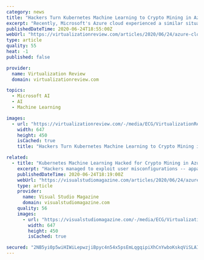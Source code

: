 ```yaml
---
category: news
title: "Hackers Turn Kubernetes Machine Learning to Crypto Mining in Azure Cloud"
excerpt: "Recently, Microsoft's Azure cloud experienced a similar situation, this one concerning misconfigurations from lazy users of the Kubeflow machine learning platform used with Kubernetes, the wildly popular container orchestration system. Hackers managed to ..."
publishedDateTime: 2020-06-24T18:55:00Z
webUrl: "https://virtualizationreview.com/articles/2020/06/24/azure-cloud-exploit.aspx"
type: article
quality: 55
heat: -1
published: false

provider:
  name: Virtualization Review
  domain: virtualizationreview.com

topics:
  - Microsoft AI
  - AI
  - Machine Learning

images:
  - url: "https://virtualizationreview.com/-/media/ECG/VirtualizationReview/Images/IntroImages2019/BrokenChainBlue.jpg"
    width: 647
    height: 450
    isCached: true
    title: "Hackers Turn Kubernetes Machine Learning to Crypto Mining in Azure Cloud"

related:
  - title: "Kubernetes Machine Learning Hacked for Crypto Mining in Azure Cloud"
    excerpt: "Hackers managed to exploit user misconfigurations -- apparently done for convenience -- to launch cryptocurrency mining campaigns leveraging powerful Kubernetes machine learning nodes in the Azure cloud,"
    publishedDateTime: 2020-06-24T18:19:00Z
    webUrl: "https://visualstudiomagazine.com/articles/2020/06/24/azure-attack.aspx"
    type: article
    provider:
      name: Visual Studio Magazine
      domain: visualstudiomagazine.com
    quality: 56
    images:
      - url: "https://visualstudiomagazine.com/-/media/ECG/VirtualizationReview/Images/introimages2014/0615vrm_veeam_Patch.jpg"
        width: 647
        height: 450
        isCached: true

secured: "2NB5yi0p5wiHIWiLepwzjiBpyc4n54x5psEmLqgqipiXhCnYwboKskqViSLAIXbf/Z6OUnTGjB8oGAHGnNHk9N9qHaucMkozI4mQQRNzT2HYpRbQCPLD9IEpNsaxq1/bL6sSaOe1SuFBHKKLq/1hSO4pu4vMKDutPI8xxtRyEwslSCx6Gm87xApSJoCw7OapEOqKnzCWfBp8b5CChhMyurLX47T2hfvsjSKjPqYHwR2/m64xikZX77xH6pJB8kvsBQxCeZM02qO+7m9ZrJ0HaD02MatTkKZOIh4YrEqc4amKWG8gJlBgPri2V5KnStL0l1M5KPQbmv0CbB83NRy1pg==;8MlVppQWljSlK9bbXl2bwQ=="
---
```


